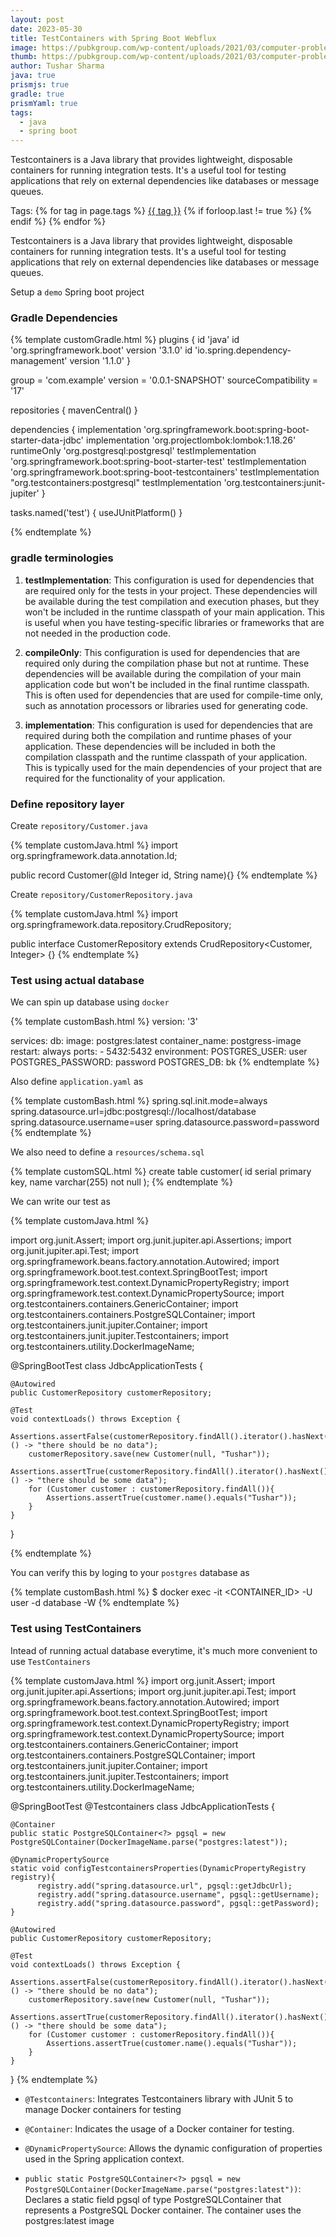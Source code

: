 ```yaml
---
layout: post
date: 2023-05-30
title: TestContainers with Spring Boot Webflux
image: https://pubkgroup.com/wp-content/uploads/2021/03/computer-problems.jpg
thumb: https://pubkgroup.com/wp-content/uploads/2021/03/computer-problems.jpg
author: Tushar Sharma
java: true
prismjs: true
gradle: true
prismYaml: true
tags:
  - java
  - spring boot
---
```


Testcontainers is a Java library that provides lightweight, disposable containers for running integration tests. It's a useful tool for testing applications that rely on external dependencies like databases or message queues.<!-- truncate_here -->
<p>Tags: {% for tag in page.tags %} <a class="mytag" href="/tag/{{ tag }}" title="View posts tagged with &quot;{{ tag }}&quot;">{{ tag }}</a>  {% if forloop.last != true %} {% endif %} {% endfor %} </p>

Testcontainers is a Java library that provides lightweight, disposable containers for running integration tests. It's a useful tool for testing applications that rely on external dependencies like databases or message queues.

Setup a `demo` Spring boot project

### Gradle Dependencies

{% template customGradle.html %}
plugins {
    id 'java'
    id 'org.springframework.boot' version '3.1.0'
    id 'io.spring.dependency-management' version '1.1.0'
}

group = 'com.example'
version = '0.0.1-SNAPSHOT'
sourceCompatibility = '17'

repositories {
    mavenCentral()
}

dependencies {
    implementation 'org.springframework.boot:spring-boot-starter-data-jdbc'
    implementation 'org.projectlombok:lombok:1.18.26'
    runtimeOnly 'org.postgresql:postgresql'
    testImplementation 'org.springframework.boot:spring-boot-starter-test'
    testImplementation 'org.springframework.boot:spring-boot-testcontainers'
    testImplementation "org.testcontainers:postgresql"
    testImplementation 'org.testcontainers:junit-jupiter'
}

tasks.named('test') {
    useJUnitPlatform()
}

{% endtemplate %}

### gradle terminologies

1. **testImplementation**: This configuration is used for dependencies that are required only for the tests in your project. These dependencies will be available during the test compilation and execution phases, but they won't be included in the runtime classpath of your main application. This is useful when you have testing-specific libraries or frameworks that are not needed in the production code.

2. **compileOnly**: This configuration is used for dependencies that are required only during the compilation phase but not at runtime. These dependencies will be available during the compilation of your main application code but won't be included in the final runtime classpath. This is often used for dependencies that are used for compile-time only, such as annotation processors or libraries used for generating code.

3. **implementation**: This configuration is used for dependencies that are required during both the compilation and runtime phases of your application. These dependencies will be included in both the compilation classpath and the runtime classpath of your application. This is typically used for the main dependencies of your project that are required for the functionality of your application.

### Define repository layer

Create `repository/Customer.java`

{% template customJava.html %}
import org.springframework.data.annotation.Id;

public record Customer(@Id Integer id, String name){}
{% endtemplate %}

Create `repository/CustomerRepository.java`


{% template customJava.html %}
import org.springframework.data.repository.CrudRepository;

public interface CustomerRepository extends CrudRepository<Customer, Integer> {}
{% endtemplate %}


### Test using actual database

We can spin up database using `docker`

{% template customBash.html %}
version: '3'

services:
  db:
    image: postgres:latest
    container_name: postgress-image
    restart: always
    ports:
      - 5432:5432
    environment:
      POSTGRES_USER: user
      POSTGRES_PASSWORD: password
      POSTGRES_DB: bk
{% endtemplate %}

Also define `application.yaml` as


{% template customBash.html %}
spring.sql.init.mode=always
spring.datasource.url=jdbc:postgresql://localhost/database
spring.datasource.username=user
spring.datasource.password=password
{% endtemplate %}

We also need to define a `resources/schema.sql`

{% template customSQL.html %}
create table  customer(
    id serial primary key,
    name varchar(255) not null
);
{% endtemplate  %}


We can write our test as 

{% template customJava.html %}

import org.junit.Assert;
import org.junit.jupiter.api.Assertions;
import org.junit.jupiter.api.Test;
import org.springframework.beans.factory.annotation.Autowired;
import org.springframework.boot.test.context.SpringBootTest;
import org.springframework.test.context.DynamicPropertyRegistry;
import org.springframework.test.context.DynamicPropertySource;
import org.testcontainers.containers.GenericContainer;
import org.testcontainers.containers.PostgreSQLContainer;
import org.testcontainers.junit.jupiter.Container;
import org.testcontainers.junit.jupiter.Testcontainers;
import org.testcontainers.utility.DockerImageName;

@SpringBootTest
class JdbcApplicationTests {

	@Autowired
	public CustomerRepository customerRepository;

	@Test
	void contextLoads() throws Exception {
		Assertions.assertFalse(customerRepository.findAll().iterator().hasNext(), () -> "there should be no data");
		customerRepository.save(new Customer(null, "Tushar"));
		Assertions.assertTrue(customerRepository.findAll().iterator().hasNext(), () -> "there should be some data");
		for (Customer customer : customerRepository.findAll()){
			Assertions.assertTrue(customer.name().equals("Tushar"));
		}
	}

}

{% endtemplate %}

You can verify this by loging to your `postgres` database as 

{% template customBash.html %}
$ docker exec -it <CONTAINER_ID> -U user -d database -W
{% endtemplate %}

### Test using TestContainers

Intead of running actual database everytime, it's much more convenient to use `TestContainers`

{% template customJava.html %}
import org.junit.Assert;
import org.junit.jupiter.api.Assertions;
import org.junit.jupiter.api.Test;
import org.springframework.beans.factory.annotation.Autowired;
import org.springframework.boot.test.context.SpringBootTest;
import org.springframework.test.context.DynamicPropertyRegistry;
import org.springframework.test.context.DynamicPropertySource;
import org.testcontainers.containers.GenericContainer;
import org.testcontainers.containers.PostgreSQLContainer;
import org.testcontainers.junit.jupiter.Container;
import org.testcontainers.junit.jupiter.Testcontainers;
import org.testcontainers.utility.DockerImageName;

@SpringBootTest
@Testcontainers
class JdbcApplicationTests {

	@Container
	public static PostgreSQLContainer<?> pgsql = new PostgreSQLContainer(DockerImageName.parse("postgres:latest"));

	@DynamicPropertySource
	static void configTestcontainersProperties(DynamicPropertyRegistry registry){
		  registry.add("spring.datasource.url", pgsql::getJdbcUrl);
		  registry.add("spring.datasource.username", pgsql::getUsername);
		  registry.add("spring.datasource.password", pgsql::getPassword);
	}

	@Autowired
	public CustomerRepository customerRepository;

	@Test
	void contextLoads() throws Exception {
		Assertions.assertFalse(customerRepository.findAll().iterator().hasNext(), () -> "there should be no data");
		customerRepository.save(new Customer(null, "Tushar"));
		Assertions.assertTrue(customerRepository.findAll().iterator().hasNext(), () -> "there should be some data");
		for (Customer customer : customerRepository.findAll()){
			Assertions.assertTrue(customer.name().equals("Tushar"));
		}
	}
}
{% endtemplate %}

* `@Testcontainers`: Integrates Testcontainers library with JUnit 5 to manage Docker containers for testing

* `@Container`: Indicates the usage of a Docker container for testing.

* `@DynamicPropertySource`: Allows the dynamic configuration of properties used in the Spring application context.

* `public static PostgreSQLContainer<?> pgsql = new PostgreSQLContainer(DockerImageName.parse("postgres:latest"))`: Declares a static field pgsql of type PostgreSQLContainer that represents a PostgreSQL Docker container. The container uses the postgres:latest image